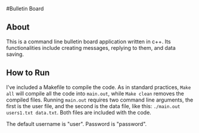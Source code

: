 
#Bulletin Board

About
-------
This is a command line bulletin board application written in c++. Its functionalities include creating messages, replying to them, and data saving.

How to Run
-------
I've included a Makefile to compile the code. As in standard practices, `Make all` will compile all the code into `main.out`, while `Make clean` removes the compiled files. Running `main.out` requires two command line arguments, the first is the user file, and the second is the data file, like this: `./main.out users1.txt data.txt`. Both files are included with the code. 

The default username is "user". Password is "password".
